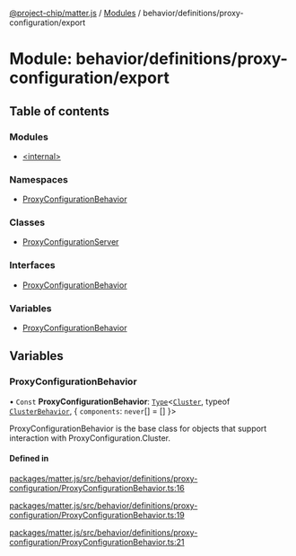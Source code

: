 [@project-chip/matter.js](../README.md) / [Modules](../modules.md) / behavior/definitions/proxy-configuration/export

# Module: behavior/definitions/proxy-configuration/export

## Table of contents

### Modules

- [\<internal\>](behavior_definitions_proxy_configuration_export._internal_.md)

### Namespaces

- [ProxyConfigurationBehavior](behavior_definitions_proxy_configuration_export.ProxyConfigurationBehavior.md)

### Classes

- [ProxyConfigurationServer](../classes/behavior_definitions_proxy_configuration_export.ProxyConfigurationServer.md)

### Interfaces

- [ProxyConfigurationBehavior](../interfaces/behavior_definitions_proxy_configuration_export.ProxyConfigurationBehavior-1.md)

### Variables

- [ProxyConfigurationBehavior](behavior_definitions_proxy_configuration_export.md#proxyconfigurationbehavior)

## Variables

### ProxyConfigurationBehavior

• `Const` **ProxyConfigurationBehavior**: [`Type`](../interfaces/behavior_cluster_export.ClusterBehavior.Type.md)\<[`Cluster`](../interfaces/cluster_export.ProxyConfiguration.Cluster.md), typeof [`ClusterBehavior`](behavior_cluster_export.ClusterBehavior.md), \{ `components`: `never`[] = [] }\>

ProxyConfigurationBehavior is the base class for objects that support interaction with ProxyConfiguration.Cluster.

#### Defined in

[packages/matter.js/src/behavior/definitions/proxy-configuration/ProxyConfigurationBehavior.ts:16](https://github.com/project-chip/matter.js/blob/c0d55745d5279e16fdfaa7d2c564daa31e19c627/packages/matter.js/src/behavior/definitions/proxy-configuration/ProxyConfigurationBehavior.ts#L16)

[packages/matter.js/src/behavior/definitions/proxy-configuration/ProxyConfigurationBehavior.ts:19](https://github.com/project-chip/matter.js/blob/c0d55745d5279e16fdfaa7d2c564daa31e19c627/packages/matter.js/src/behavior/definitions/proxy-configuration/ProxyConfigurationBehavior.ts#L19)

[packages/matter.js/src/behavior/definitions/proxy-configuration/ProxyConfigurationBehavior.ts:21](https://github.com/project-chip/matter.js/blob/c0d55745d5279e16fdfaa7d2c564daa31e19c627/packages/matter.js/src/behavior/definitions/proxy-configuration/ProxyConfigurationBehavior.ts#L21)
